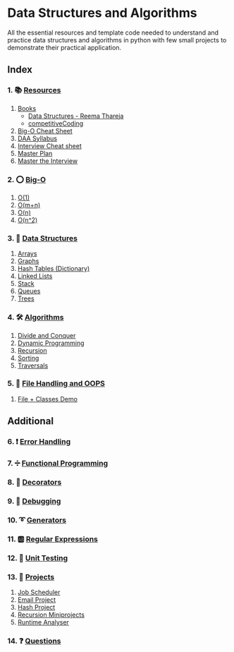 # Data Structures and Algorithms
All the essential resources and template code needed to understand and practice data structures and algorithms in python with few small projects to demonstrate their practical application.

## Index

### 1. 📚 [Resources](/01.%20Resources/)

1. [Books](/01.%20Resources/Books/)
    - [Data Structures - Reema Thareja](/01.%20Resources/Books/Data%20Structures%20-%20Reema%20Thareja.pdf)
    - [competitiveCoding](https://github.com/mihirs16/Data-Structures-and-Algorithms-Python/blob/master/01.%20Resources/Books/competitiveCoding.pdf)
2. [Big-O Cheat Sheet](/01.%20Resources/BigO-cheat-sheet.pdf)
3. [DAA Syllabus](/01.%20Resources/DAA%20Syllabus.pdf)
4. [Interview Cheat sheet](/01.%20Resources/Interview%20cheatsheet.pdf)
5. [Master Plan](/01.%20Resources/Master%20Plan.pdf)
6. [Master the Interview](/01.%20Resources/Master_the_Interview.pdf)

### 2. ⭕ [Big-O](/02.%20Big-O/)

1. [O(1)](/02.%20Big-O/O(1).py)
2. [O(m+n)](/02.%20Big-O/O(m%20+%20n).py)
3. [O(n)](/02.%20Big-O/O(m%20x%20n).py)
4. [O(n^2)](/02.%20Big-O/O(n^2).py)

### 3. 🏢 [Data Structures](/03.%20Data%20Structures/)

1. [Arrays](/03.%20Data%20Structures/Arrays/)
2. [Graphs](/03.%20Data%20Structures/Graphs)
3. [Hash Tables (Dictionary)](/03.%20Data%20Structures/Hash%20Tables)
4. [Linked Lists](/03.%20Data%20Structures/Linked%20Lists)
5. [Stack](/03.%20Data%20Structures/Queues)
6. [Queues](/03.%20Data%20Structures/Stacks)
7. [Trees](/03.%20Data%20Structures/Trees)

### 4. 🛠 [Algorithms](/04.%20Algorithms/)

1. [Divide and Conquer](/04.%20Algorithms/Divide%20and%20Conquer/)
2. [Dynamic Programming](/04.%20Algorithms/Dynamic%20Programming/)
3. [Recursion](/04.%20Algorithms/Recursion/)
4. [Sorting](/04.%20Algorithms/Sorting/)
5. [Traversals](/04.%20Algorithms/Traversals)

### 5. 📂 [File Handling and OOPS](/05.%20File%20Handling%20and%20OOPS/)

1. [File + Classes Demo](/05.%20File%20Handling%20and%20OOPS/file%2Bclasses.py)

## Additional

### 6. ❗ [Error Handling](/06.%20Error%20Handling/)

### 7. ➗ [Functional Programming](/07.%20Functional%20Programming/)

### 8. 🎉 [Decorators](/08.%20Decorators/)

### 9. 👾 [Debugging](/09.%20Debugging/)

### 10. ➰ [Generators](/10.%20Generators/)

### 11. 🆎 [Regular Expressions](/11.%20Regular%20Expressions/)

### 12. 🧪 [Unit Testing](/12.%20Unit%20Testing/)

### 13. 👷 ‍[Projects](/13.%20Mini-Projects/)

1. [Job Scheduler](/13.%20Mini-Projects/Job%20Scheduler)
2. [Email Project](/13.%20Mini-Projects/email_project)
3. [Hash Project](/13.%20Mini-Projects/hash_project)
4. [Recursion Miniprojects](/13.%20Mini-Projects/recursion_miniprojects)
5. [Runtime Analyser](/13.%20Mini-Projects/runtime_analyser)

### 14. ❓ [Questions](/14.%20Questions/)
